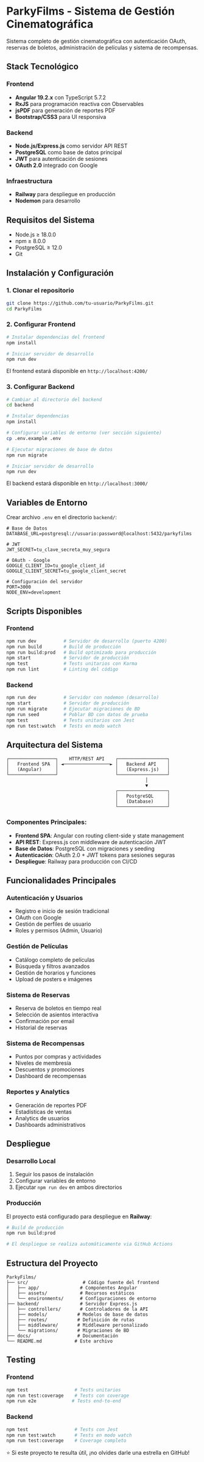 # ParkyFilms - Sistema de Gestión Cinematográfica

Sistema completo de gestión cinematográfica con autenticación OAuth, reservas de boletos, administración de películas y sistema de recompensas.

## Stack Tecnológico

### Frontend
- **Angular 19.2.x** con TypeScript 5.7.2
- **RxJS** para programación reactiva con Observables
- **jsPDF** para generación de reportes PDF
- **Bootstrap/CSS3** para UI responsiva

### Backend
- **Node.js/Express.js** como servidor API REST
- **PostgreSQL** como base de datos principal
- **JWT** para autenticación de sesiones
- **OAuth 2.0** integrado con Google

### Infraestructura
- **Railway** para despliegue en producción
- **Nodemon** para desarrollo

## Requisitos del Sistema

- Node.js ≥ 18.0.0
- npm ≥ 8.0.0
- PostgreSQL ≥ 12.0
- Git

## Instalación y Configuración

### 1. Clonar el repositorio
```bash
git clone https://github.com/tu-usuario/ParkyFilms.git
cd ParkyFilms
```

### 2. Configurar Frontend
```bash
# Instalar dependencias del frontend
npm install

# Iniciar servidor de desarrollo
npm run dev
```
El frontend estará disponible en `http://localhost:4200/`

### 3. Configurar Backend
```bash
# Cambiar al directorio del backend
cd backend

# Instalar dependencias
npm install

# Configurar variables de entorno (ver sección siguiente)
cp .env.example .env

# Ejecutar migraciones de base de datos
npm run migrate

# Iniciar servidor de desarrollo
npm run dev
```
El backend estará disponible en `http://localhost:3000/`

## Variables de Entorno

Crear archivo `.env` en el directorio `backend/`:

```env
# Base de Datos
DATABASE_URL=postgresql://usuario:password@localhost:5432/parkyfilms

# JWT
JWT_SECRET=tu_clave_secreta_muy_segura

# OAuth - Google
GOOGLE_CLIENT_ID=tu_google_client_id
GOOGLE_CLIENT_SECRET=tu_google_client_secret

# Configuración del servidor
PORT=3000
NODE_ENV=development
```

## Scripts Disponibles

### Frontend
```bash
npm run dev          # Servidor de desarrollo (puerto 4200)
npm run build        # Build de producción
npm run build:prod   # Build optimizado para producción
npm start            # Servidor de producción
npm test             # Tests unitarios con Karma
npm run lint         # Linting del código
```

### Backend
```bash
npm run dev          # Servidor con nodemon (desarrollo)
npm start            # Servidor de producción
npm run migrate      # Ejecutar migraciones de BD
npm run seed         # Poblar BD con datos de prueba
npm test             # Tests unitarios con Jest
npm run test:watch   # Tests en modo watch
```

## Arquitectura del Sistema

```
┌─────────────────┐    HTTP/REST API    ┌──────────────────┐
│   Frontend SPA  │ ◄─────────────────► │   Backend API    │
│   (Angular)     │                     │   (Express.js)   │
└─────────────────┘                     └──────────────────┘
                                                   │
                                                   ▼
                                        ┌──────────────────┐
                                        │   PostgreSQL     │
                                        │   (Database)     │
                                        └──────────────────┘
```

### Componentes Principales:
- **Frontend SPA**: Angular con routing client-side y state management
- **API REST**: Express.js con middleware de autenticación JWT
- **Base de Datos**: PostgreSQL con migraciones y seeding
- **Autenticación**: OAuth 2.0 + JWT tokens para sesiones seguras
- **Despliegue**: Railway para producción con CI/CD

## Funcionalidades Principales

### Autenticación y Usuarios
- Registro e inicio de sesión tradicional
- OAuth con Google
- Gestión de perfiles de usuario
- Roles y permisos (Admin, Usuario)

### Gestión de Películas
- Catálogo completo de películas
- Búsqueda y filtros avanzados
- Gestión de horarios y funciones
- Upload de posters e imágenes

###  Sistema de Reservas
- Reserva de boletos en tiempo real
- Selección de asientos interactiva
- Confirmación por email
- Historial de reservas

### Sistema de Recompensas
- Puntos por compras y actividades
- Niveles de membresía
- Descuentos y promociones
- Dashboard de recompensas

### Reportes y Analytics
- Generación de reportes PDF
- Estadísticas de ventas
- Analytics de usuarios
- Dashboards administrativos

## Despliegue

### Desarrollo Local
1. Seguir los pasos de instalación
2. Configurar variables de entorno
3. Ejecutar `npm run dev` en ambos directorios

### Producción
El proyecto está configurado para despliegue en **Railway**:

```bash
# Build de producción
npm run build:prod

# El despliegue se realiza automáticamente via GitHub Actions
```

## Estructura del Proyecto

```
ParkyFilms/
├── src/                    # Código fuente del frontend
│   ├── app/               # Componentes Angular
│   ├── assets/            # Recursos estáticos
│   └── environments/      # Configuraciones de entorno
├── backend/               # Servidor Express.js
│   ├── controllers/       # Controladores de la API
│   ├── models/           # Modelos de base de datos
│   ├── routes/           # Definición de rutas
│   ├── middleware/       # Middleware personalizado
│   └── migrations/       # Migraciones de BD
├── docs/                 # Documentación
└── README.md            # Este archivo
```

## Testing

### Frontend
```bash
npm test                 # Tests unitarios
npm run test:coverage    # Tests con coverage
npm run e2e             # Tests end-to-end
```

### Backend
```bash
npm test                 # Tests con Jest
npm run test:watch       # Tests en modo watch
npm run test:coverage    # Coverage completo
```

⭐ Si este proyecto te resulta útil, ¡no olvides darle una estrella en GitHub!
